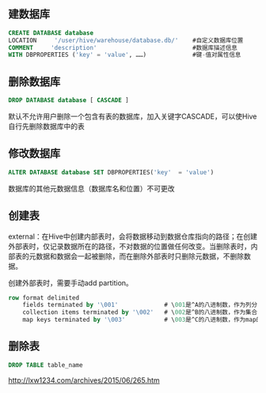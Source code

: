 ## 建数据库
```sql
CREATE DATABASE database 
LOCATION     '/user/hive/warehouse/database.db/'    #自定义数据库位置
COMMENT     'description'                           #数据库描述信息
WITH DBPROPERTIES ('key' = 'value', ……)             #键-值对属性信息
```

## 删除数据库
```sql
DROP DATABASE database [ CASCADE ]
```
默认不允许用户删除一个包含有表的数据库，加入关键字CASCADE，可以使Hive自行先删除数据库中的表

## 修改数据库
```sql
ALTER DATABASE database SET DBPROPERTIES('key'  = 'value')
```
数据库的其他元数据信息（数据库名和位置）不可更改

## 创建表
external：在Hive中创建内部表时，会将数据移动到数据仓库指向的路径；在创建外部表时，仅记录数据所在的路径，不对数据的位置做任何改变。当删除表时，内部表的元数据和数据会一起被删除，而在删除外部表时只删除元数据，不删除数据。

创建外部表时，需要手动add partition。

```sql
row format delimited
    fields terminated by '\001'             # \001是^A的八进制数，作为列分隔符
    collection items terminated by '\002'   # \002是^B的八进制数，作为集合元素间的分隔符
    map keys terminated by '\003'           # \003是^C的八进制数，作为map的键和值之间的分隔符
```

## 删除表
```sql
DROP TABLE table_name
```

http://lxw1234.com/archives/2015/06/265.htm